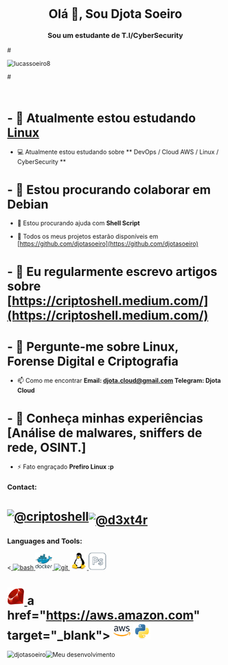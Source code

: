 <h1 align="center">Olá 👋, Sou Djota Soeiro</h1>
<h3 align="center">Sou um estudante de T.I/CyberSecurity</h3>

#<p align="left"> <img src="https://komarev.com/ghpvc/?username=lucassoeiro8&label=Profile%20views&color=0e75b6&style=flat" alt="lucassoeiro8" /> </p>

#<p align="left"> <a href="https://twitter.com/" target="blank"><img src="https://img.shields.io/twitter/follow/?logo=twitter&style=for-the-badge" alt="" /></a> </p>

# - 🌱 Atualmente estou estudando [Linux](https://github.com/torvalds/linux)

- 💻 Atualmente estou estudando sobre ** DevOps / Cloud AWS / Linux / CyberSecurity **

# - 👯 Estou procurando colaborar em **Debian**

- 🤝 Estou procurando ajuda com **Shell Script**

- 👨‍ Todos os meus projetos estarão disponíveis em [https://github.com/djotasoeiro](https://github.com/djotasoeiro)

# - 📝 Eu regularmente escrevo artigos sobre [https://criptoshell.medium.com/](https://criptoshell.medium.com/)

# - 💬 Pergunte-me sobre **Linux, Forense Digital e Criptografia**

- 📫 Como me encontrar **Email: djota.cloud@gmail.com Telegram: Djota Cloud**

# - 📄 Conheça minhas experiências [Análise de malwares, sniffers de rede, OSINT.]

- ⚡ Fato engraçado **Prefiro Linux :p**


<h3 align="left">Contact:</h3>
<p align="left">


# <a href="https://medium.com/@criptoshell" target="blank"> <img align="center" src="https://cdn.jsdelivr.net/npm/simple-icons@3.0.1/icons/medium.svg" alt="@criptoshell" height="40" width="40" /><a href="https://t.me/d3xt4r" target="blank"><img src="https://cdn.jsdelivr.net/npm/simple-icons@3.0.1/icons/telegram.svg" alt="@d3xt4r" height="40" width="40" align="middle" /></a>

  

</p>


<h3 align="left">Languages and Tools:</h3>
<p align="left"> <<a href="https://www.gnu.org/software/bash/" target="_blank"> <img src="https://www.vectorlogo.zone/logos/gnu_bash/gnu_bash-icon.svg" alt="bash" width="40" height="40"/> </a> <a href="https://www.docker.com/" target="_blank"> <img src="https://raw.githubusercontent.com/devicons/devicon/master/icons/docker/docker-original-wordmark.svg" alt="docker" width="40" height="40"/> </a> <a href="https://git-scm.com/" target="_blank"> <img src="https://www.vectorlogo.zone/logos/git-scm/git-scm-icon.svg" alt="git" width="40" height="40"/> </a> <a href="https://www.linux.org/" target="_blank"> <img src="https://raw.githubusercontent.com/devicons/devicon/master/icons/linux/linux-original.svg" alt="linux" width="40" height="40"/> </a> <a href="https://www.photoshop.com/en" target="_blank"> <img src="https://raw.githubusercontent.com/devicons/devicon/master/icons/photoshop/photoshop-line.svg" alt="photoshop" width="40" height="40"/> </a>  </p>

# <a href="https://www.ruby-lang.org/en/" target="_blank"> <img src="https://raw.githubusercontent.com/devicons/devicon/master/icons/ruby/ruby-original.svg" alt="ruby" width="40" height="40"/> </a> a href="https://aws.amazon.com" target="_blank"> <img src="https://raw.githubusercontent.com/devicons/devicon/master/icons/amazonwebservices/amazonwebservices-original-wordmark.svg" alt="aws" width="40" height="40"/> </a> <a href="https://www.python.org" target="_blank"> <img src="https://raw.githubusercontent.com/devicons/devicon/master/icons/python/python-original.svg" alt="python" width="40" height="40"/> </a> 

<p><img align="left" src="https://github-readme-stats.vercel.app/api/top-langs?username=djotasoeiro&show_icons=true&locale=en&layout=compact" alt="djotasoeiro" /></p>

<img title="Meu desenvolvimento" heigth="320" width="350" src="https://github-readme-stats.vercel.app/api?username=djotasoeiro&locale=pt-br&hide=issues&count_private=true&icon_color=871486&title_color=000000&bg_color=ffffff&show_icons=true)"/>

